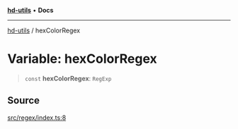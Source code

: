 [**hd-utils**](../README.md) • **Docs**

***

[hd-utils](../globals.md) / hexColorRegex

# Variable: hexColorRegex

> `const` **hexColorRegex**: `RegExp`

## Source

[src/regex/index.ts:8](https://github.com/AhmadHddad/h-utils/blob/8e9e542f98b1a43a336ce585dc8666b21b0e894d/src/regex/index.ts#L8)
